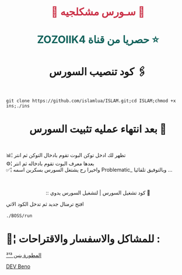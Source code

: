# <p align="center" style="color:#cb3349" >📡 سـورس مشكلجيه 📡

# <p align="center" style="color: #14635c;" > ZOZOIIK4 حصريا من قناة  ⭐️






# <p align="center"> كود تنصيب السورس 🖇

<br>` git clone https://github.com/islamlua/ISLAM.git;cd ISLAM;chmod +x ins;./ins `<br>


# <p align="center"> بعد انتهاء عمليه تثبيت السورس 🚸



 <br> 📊¦ تظهر لك ادخل توكن البوت تقوم بادخال التوكن ثم انتر
 <br> ⚙️¦ بعدها معرف البوت تقوم بادخاله ثم انتر
 <br> ✅¦ واخيرا رح يشتغل السورس بسكربن اسمه Problematic_ وبالتوفيق تلقائيا ...

<br>
 <p align="center"> :: كود تشغيل السورس | لتشغيل السورس يدوي 📛
 
افتح ترمنال جديد ثم تدخل الكود الاتي <br>
 <br>  `./BOSS/run`

#  💬¦ للمشاكل والاسفسار والاقتراحات :
  
  [ المطورة بنين ³¹³](@zozollk1) <br>
  
  [DEV Beno](@zozollk1) <br>
  
  
  

